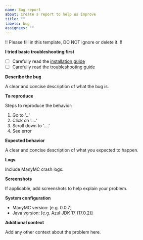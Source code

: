 ```yaml
---
name: Bug report
about: Create a report to help us improve
title: ""
labels: bug
assignees: ""
---
```


!! Please fill in this template, DO NOT ignore or delete it. !!

**I tried basic troubleshooting first**

- [ ] Carefully read the [installation guide](https://github.com/MinecraftMachina/ManyMC#install)
- [ ] Carefully read the [troubleshooting guide](https://github.com/MinecraftMachina/ManyMC#troubleshooting)

**Describe the bug**

A clear and concise description of what the bug is.

**To reproduce**

Steps to reproduce the behavior:

1. Go to '...'
2. Click on '....'
3. Scroll down to '....'
4. See error

**Expected behavior**

A clear and concise description of what you expected to happen.

**Logs**

Include ManyMC crash logs.

**Screenshots**

If applicable, add screenshots to help explain your problem.

**System configuration**

- ManyMC version: [e.g. 0.0.7]
- Java version: [e.g. Azul JDK 17 (17.0.2)]

**Additional context**

Add any other context about the problem here.
